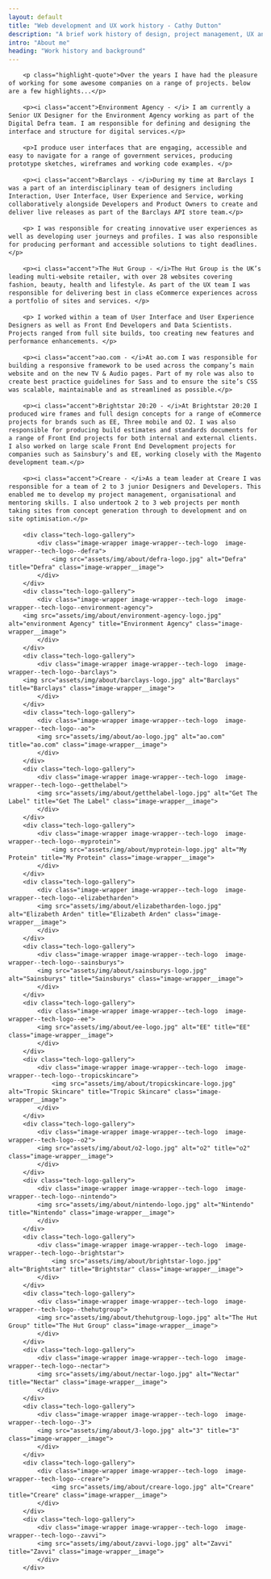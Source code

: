 ```yaml
---
layout: default
title: "Web development and UX work history - Cathy Dutton"
description: "A brief work history of design, project management, UX and Front End Development jobs"
intro: "About me"
heading: "Work history and background"
---
```





		<p class="highlight-quote">Over the years I have had the pleasure of working for some awesome companies on a range of projects. below are a few highlights...</p>

		<p><i class="accent">Environment Agency - </i> I am currently a Senior UX Designer for the Environment Agency working as part of the Digital Defra team. I am responsible for defining and designing the interface and structure for digital services.</p>

		<p>I produce user interfaces that are engaging, accessible and easy to navigate for a range of government services, producing prototype sketches, wireframes and working code examples. </p>

		<p><i class="accent">Barclays - </i>During my time at Barclays I was a part of an interdisciplinary team of designers including Interaction, User Interface, User Experience and Service, working collaboratively alongside Developers and Product Owners to create and deliver live releases as part of the Barclays API store team.</p>

		<p> I was responsible for creating innovative user experiences as well as developing user journeys and profiles. I was also responsible for producing performant and accessible solutions to tight deadlines.</p>

	 	<p><i class="accent">The Hut Group - </i>The Hut Group is the UK’s leading multi-website retailer, with over 28 websites covering fashion, beauty, health and lifestyle. As part of the UX team I was responsible for delivering best in class eCommerce experiences across a portfolio of sites and services. </p>

		<p>	I worked within a team of User Interface and User Experience Designers as well as Front End Developers and Data Scientists. Projects ranged from full site builds, too creating new features and performance enhancements. </p>

		<p><i class="accent">ao.com - </i>At ao.com I was responsible for building a responsive framework to be used across the company’s main website and on the new TV & Audio pages. Part of my role was also to create best practice guidelines for Sass and to ensure the site’s CSS was scalable, maintainable and as streamlined as possible.</p>

		<p><i class="accent">Brightstar 20:20 - </i>At Brightstar 20:20 I produced wire frames and full design concepts for a range of eCommerce projects for brands such as EE, Three mobile and O2. I was also responsible for producing build estimates and standards documents for a range of Front End projects for both internal and external clients. I also worked on large scale Front End Development projects for companies such as Sainsbury’s and EE, working closely with the Magento development team.</p>

		<p><i class="accent">Creare - </i>As a team leader at Creare I was responsible for a team of 2 to 3 junior Designers and Developers. This enabled me to develop my project management, organisational and mentoring skills. I also undertook 2 to 3 web projects per month taking sites from concept generation through to development and on site optimisation.</p>

		<div class="tech-logo-gallery">
			<div class="image-wrapper image-wrapper--tech-logo  image-wrapper--tech-logo--defra">
				<img src="assets/img/about/defra-logo.jpg" alt="Defra" title="Defra" class="image-wrapper__image">
			</div>
		</div>
		<div class="tech-logo-gallery">
			<div class="image-wrapper image-wrapper--tech-logo  image-wrapper--tech-logo--environment-agency">
      	<img src="assets/img/about/environment-agency-logo.jpg" alt="environment Agency" title="Environment Agency" class="image-wrapper__image">
			</div>
		</div>
		<div class="tech-logo-gallery">
			<div class="image-wrapper image-wrapper--tech-logo  image-wrapper--tech-logo--barclays">
      	<img src="assets/img/about/barclays-logo.jpg" alt="Barclays" title="Barclays" class="image-wrapper__image">
			</div>
		</div>
		<div class="tech-logo-gallery">
			<div class="image-wrapper image-wrapper--tech-logo  image-wrapper--tech-logo--ao">
		    <img src="assets/img/about/ao-logo.jpg" alt="ao.com" title="ao.com" class="image-wrapper__image">
			</div>
		</div>
		<div class="tech-logo-gallery">
			<div class="image-wrapper image-wrapper--tech-logo  image-wrapper--tech-logo--getthelabel">
		    <img src="assets/img/about/getthelabel-logo.jpg" alt="Get The Label" title="Get The Label" class="image-wrapper__image">
			</div>
		</div>
		<div class="tech-logo-gallery">
			<div class="image-wrapper image-wrapper--tech-logo  image-wrapper--tech-logo--myprotein">
				<img src="assets/img/about/myprotein-logo.jpg" alt="My Protein" title="My Protein" class="image-wrapper__image">
			</div>
		</div>
		<div class="tech-logo-gallery">
			<div class="image-wrapper image-wrapper--tech-logo  image-wrapper--tech-logo--elizabetharden">
		    <img src="assets/img/about/elizabetharden-logo.jpg" alt="Elizabeth Arden" title="Elizabeth Arden" class="image-wrapper__image">
			</div>
		</div>
		<div class="tech-logo-gallery">
			<div class="image-wrapper image-wrapper--tech-logo  image-wrapper--tech-logo--sainsburys">
		    <img src="assets/img/about/sainsburys-logo.jpg" alt="Sainsburys" title="Sainsburys" class="image-wrapper__image">
			</div>
		</div>
		<div class="tech-logo-gallery">
			<div class="image-wrapper image-wrapper--tech-logo  image-wrapper--tech-logo--ee">
		    <img src="assets/img/about/ee-logo.jpg" alt="EE" title="EE" class="image-wrapper__image">
			</div>
		</div>
		<div class="tech-logo-gallery">
			<div class="image-wrapper image-wrapper--tech-logo  image-wrapper--tech-logo--tropicskincare">
				<img src="assets/img/about/tropicskincare-logo.jpg" alt="Tropic Skincare" title="Tropic Skincare" class="image-wrapper__image">
			</div>
		</div>
		<div class="tech-logo-gallery">
			<div class="image-wrapper image-wrapper--tech-logo  image-wrapper--tech-logo--o2">
		  	<img src="assets/img/about/o2-logo.jpg" alt="o2" title="o2" class="image-wrapper__image">
			</div>
		</div>
		<div class="tech-logo-gallery">
			<div class="image-wrapper image-wrapper--tech-logo  image-wrapper--tech-logo--nintendo">
		  	<img src="assets/img/about/nintendo-logo.jpg" alt="Nintendo" title="Nintendo" class="image-wrapper__image">
			</div>
		</div>
		<div class="tech-logo-gallery">
			<div class="image-wrapper image-wrapper--tech-logo  image-wrapper--tech-logo--brightstar">
				<img src="assets/img/about/brightstar-logo.jpg" alt="Brightstar" title="Brightstar" class="image-wrapper__image">
			</div>
		</div>
		<div class="tech-logo-gallery">
			<div class="image-wrapper image-wrapper--tech-logo  image-wrapper--tech-logo--thehutgroup">
		    <img src="assets/img/about/thehutgroup-logo.jpg" alt="The Hut Group" title="The Hut Group" class="image-wrapper__image">
			</div>
		</div>
		<div class="tech-logo-gallery">
			<div class="image-wrapper image-wrapper--tech-logo  image-wrapper--tech-logo--nectar">
		    <img src="assets/img/about/nectar-logo.jpg" alt="Nectar" title="Nectar" class="image-wrapper__image">
			</div>
		</div>
		<div class="tech-logo-gallery">
			<div class="image-wrapper image-wrapper--tech-logo  image-wrapper--tech-logo--3">
		    <img src="assets/img/about/3-logo.jpg" alt="3" title="3" class="image-wrapper__image">
			</div>
		</div>
		<div class="tech-logo-gallery">
			<div class="image-wrapper image-wrapper--tech-logo  image-wrapper--tech-logo--creare">
				<img src="assets/img/about/creare-logo.jpg" alt="Creare" title="Creare" class="image-wrapper__image">
			</div>
		</div>
		<div class="tech-logo-gallery">
			<div class="image-wrapper image-wrapper--tech-logo  image-wrapper--tech-logo--zavvi">
		    <img src="assets/img/about/zavvi-logo.jpg" alt="Zavvi" title="Zavvi" class="image-wrapper__image">
			</div>
		</div>

